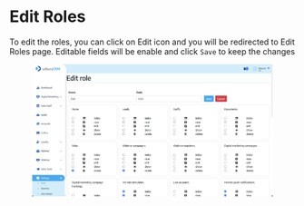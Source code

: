 # Edit Roles

To edit the roles, you can click on Edit icon and you will be redirected to Edit Roles page. Editable fields will be enable and click `Save` to keep the changes

<figure><img src="../../../.gitbook/assets/Screenshot 2023-02-17 at 01.37.37.png" alt=""><figcaption></figcaption></figure>
